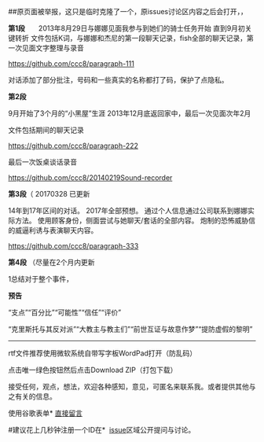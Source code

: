 ##原页面被举报，这只是临时克隆了一个，原issues讨论区内容之后会打开，，


<b>第1段</b>       
2013年8月29日与娜娜见面我参与到她们的骑士任务开始
直到9月初关键转折
文件包括K词，与娜娜和杰尼的第一段聊天记录，fish全部的聊天记录，第一次见面文字整理与录音

https://github.com/ccc8/paragraph-111


对话添加了部分批注，号码和一些真实的名称都打了码，保护了点隐私。




<b>第2段</b>

9月开始了3个月的“小黑屋”生涯 2013年12月底返回家中，最后一次见面次年2月 


文件包括期间的聊天记录

https://github.com/ccc8/paragraph-222

最后一次饭桌谈话录音

https://github.com/ccc8/20140219Sound-recorder




<b>第3段</b>（ 20170328 已更新



14年到17年区间的对话。
2017年全部预想。
通过个人信息通过公司联系到娜娜实际方法。
使用顾客身份，侧面尝试与她聊天/套话的全部内容。
炮制的恐怖威胁信的威逼利诱与表演聊天内容。


https://github.com/ccc8/paragraph-333




<b>第4段</b> 
（尽量在2个月内更新

1总结对于整个事件，


<b>预告</b> 

“支点”“百分比”“可能性”“信任”“评价”

“克里斯托与其反对派”“大教主与教主们”“前世互证与故意作梦”“提防虚假的黎明”


------------------------------------------------------------

rtf文件推荐使用微软系统自带写字板WordPad打开（防乱码）

点击唯一绿色按钮然后点击Download ZIP（打包下载）


接受任何，观点，想法，欢迎各种感知，意见，可匿名来联系我。或者提供其他与之有关的信息。

使用谷歌表单*  [直接留言](https://goo.gl/forms/QTM1ej7y2985G5qX2)


#建议花上几秒钟注册一个ID在*  [issue](https://github.com/yira0ooo0/issues)区域公开提问与讨论。

#
#
#







